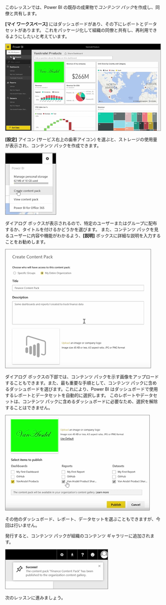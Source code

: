 このレッスンでは、Power BI の既存の成果物で*コンテンツ パック*を作成し、同僚と共有します。

**[マイ ワークスペース]** にはダッシュボードがあり、その下にレポートとデータセットがあります。 これをパッケージ化して組織の同僚と共有し、再利用できるようにしたいと考えています。

![Power BI での共有と共同作業](./media/6-2-create-content-packs/pbi_learn06_02myworkspacenohilite.png)

**[設定]** アイコン (サービス右上の歯車アイコン) を選ぶと、ストレージの使用量が表示され、コンテンツ パックを作成できます。

![Power BI での共有と共同作業](./media/6-2-create-content-packs/pbi_learn06_02options.png)

ダイアログ ボックスが表示されるので、特定のユーザーまたはグループに配布するか、タイトルを付けるかどうかを選びます。 また、コンテンツ パックを見るユーザーに内容や機能がわかるよう、**[説明]** ボックスに詳細な説明を入力することをお勧めします。

![Power BI での共有と共同作業](./media/6-2-create-content-packs/pbi_learn06_02create_contpktop.png)

ダイアログ ボックスの下部では、コンテンツ パックを示す画像をアップロードすることもできます。また、最も重要な手順として、コンテンツ パックに含めるダッシュボードを選びます。これにより、Power BI はダッシュボードで使用するレポートとデータセットを自動的に選択します。 このレポートやデータセットは、コンテンツ パックに含めるダッシュボードに必要なため、選択を解除することはできません。

![Power BI での共有と共同作業](./media/6-2-create-content-packs/pbi_learn06_02create_contpk2ndhalf.png)

その他のダッシュボード、レポート、データセットを選ぶこともできますが、今回は行いません。

発行すると、コンテンツ パックが組織のコンテンツ ギャラリーに追加されます。

![Power BI での共有と共同作業](./media/6-2-create-content-packs/pbi_learn06_02contpksuccess.png)

次のレッスンに進みましょう。

